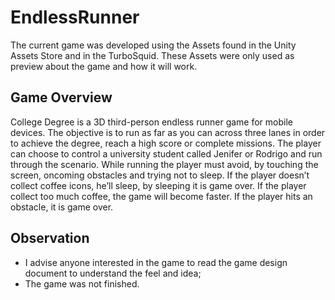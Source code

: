 # EndlessRunner
The current game was developed using the Assets found in the Unity Assets Store and in the TurboSquid. These Assets were only used as preview about the game and how it will work. 
## Game Overview 
College Degree is a 3D third-person endless runner game for mobile devices. The objective is to run as far as you can across three lanes in order to achieve the degree, reach a high score or complete missions. The player can choose to control a university student called Jenifer or Rodrigo and run through the scenario. 
While running the player must avoid, by touching the screen, oncoming obstacles and trying not to sleep. If the player doesn’t collect coffee icons, he’ll sleep, by sleeping it is game over. If the player collect too much coffee, the game will become faster.  If the player hits an obstacle, it is game over.
## Observation 
- I advise anyone interested in the game to read the game design document to understand the feel and idea;
- The game was not finished.
